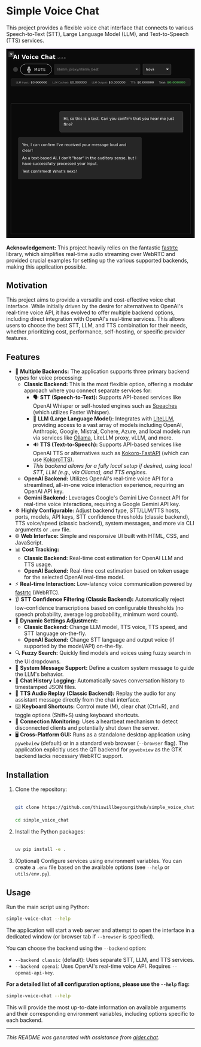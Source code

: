 # Simple Voice Chat

This project provides a flexible voice chat interface that connects to various Speech-to-Text (STT), Large Language Model (LLM), and Text-to-Speech (TTS) services.

![Screenshot](screenshot.png)

**Acknowledgement:** This project heavily relies on the fantastic [fastrtc](https://github.com/gradio-app/fastrtc) library, which simplifies real-time audio streaming over WebRTC and provided crucial examples for setting up the various supported backends, making this application possible.

## Motivation

This project aims to provide a versatile and cost-effective voice chat interface. While initially driven by the desire for alternatives to OpenAI's real-time voice API, it has evolved to offer multiple backend options, including direct integration with OpenAI's real-time services. This allows users to choose the best STT, LLM, and TTS combination for their needs, whether prioritizing cost, performance, self-hosting, or specific provider features.

## Features

*   🚀 **Multiple Backends:** The application supports three primary backend types for voice processing:
    *   **Classic Backend:** This is the most flexible option, offering a modular approach where you connect separate services for:
        *   🗣️ **STT (Speech-to-Text):** Supports API-based services like OpenAI Whisper or self-hosted engines such as [Speaches](https://github.com/speaches-ai/speaches) (which utilizes Faster Whisper).
        *   🧠 **LLM (Large Language Model):** Integrates with [LiteLLM](https://github.com/BerriAI/litellm), providing access to a vast array of models including OpenAI, Anthropic, Google, Mistral, Cohere, Azure, and local models run via services like [Ollama](https://ollama.com/), LiteLLM proxy, vLLM, and more.
        *   🔊 **TTS (Text-to-Speech):** Supports API-based services like OpenAI TTS or alternatives such as [Kokoro-FastAPI](https://github.com/remsky/Kokoro-FastAPI) (which can use [KokoroTTS](https://github.com/kokorotts/)).
        *   *This backend allows for a fully local setup if desired, using local STT, LLM (e.g., via Ollama), and TTS engines.*
    *   **OpenAI Backend:** Utilizes OpenAI's real-time voice API for a streamlined, all-in-one voice interaction experience, requiring an OpenAI API key.
    *   **Gemini Backend:** Leverages Google's Gemini Live Connect API for real-time voice interactions, requiring a Google Gemini API key.
*   ⚙️ **Highly Configurable:** Adjust backend type, STT/LLM/TTS hosts, ports, models, API keys, STT confidence thresholds (classic backend), TTS voice/speed (classic backend), system messages, and more via CLI arguments or `.env` file.
*   🌐 **Web Interface:** Simple and responsive UI built with HTML, CSS, and JavaScript.
*   📊 **Cost Tracking:**
    *   **Classic Backend:** Real-time cost estimation for OpenAI LLM and TTS usage.
    *   **OpenAI Backend:** Real-time cost estimation based on token usage for the selected OpenAI real-time model.
*   ⚡ **Real-time Interaction:** Low-latency voice communication powered by [fastrtc](https://github.com/gradio-app/fastrtc) (WebRTC).
*   👂 **STT Confidence Filtering (Classic Backend):** Automatically reject low-confidence transcriptions based on configurable thresholds (no speech probability, average log probability, minimum word count).
*   🎤 **Dynamic Settings Adjustment:**
    *   **Classic Backend:** Change LLM model, TTS voice, TTS speed, and STT language on-the-fly.
    *   **OpenAI Backend:** Change STT language and output voice (if supported by the model/API) on-the-fly.
*   🔍 **Fuzzy Search:** Quickly find models and voices using fuzzy search in the UI dropdowns.
*   💬 **System Message Support:** Define a custom system message to guide the LLM's behavior.
*   📝 **Chat History Logging:** Automatically saves conversation history to timestamped JSON files.
*   🔄 **TTS Audio Replay (Classic Backend):** Replay the audio for any assistant message directly from the chat interface.
*   ⌨️ **Keyboard Shortcuts:** Control mute (M), clear chat (Ctrl+R), and toggle options (Shift+S) using keyboard shortcuts.
*   💓 **Connection Monitoring:** Uses a heartbeat mechanism to detect disconnected clients and potentially shut down the server.
*   🖥️ **Cross-Platform GUI:** Runs as a standalone desktop application using `pywebview` (default) or in a standard web browser (`--browser` flag). The application explicitly uses the QT backend for `pywebview` as the GTK backend lacks necessary WebRTC support.

## Installation


1.  Clone the repository:

    ```bash

    git clone https://github.com/thiswillbeyourgithub/simple_voice_chat

    cd simple_voice_chat

    ```

2.  Install the Python packages:

    ```bash

    uv pip install -e .

    ```

3.  (Optional) Configure services using environment variables. You can create a `.env` file based on the available options (see `--help` or `utils/env.py`).



## Usage



Run the main script using Python:


```bash
simple-voice-chat --help
```

The application will start a web server and attempt to open the interface in a dedicated window (or browser tab if `--browser` is specified).

You can choose the backend using the `--backend` option:
*   `--backend classic` (default): Uses separate STT, LLM, and TTS services.
*   `--backend openai`: Uses OpenAI's real-time voice API. Requires `--openai-api-key`.

**For a detailed list of all configuration options, please use the `--help` flag:**

```bash
simple-voice-chat --help
```

This will provide the most up-to-date information on available arguments and their corresponding environment variables, including options specific to each backend.

---



*This README was generated with assistance from [aider.chat](https://aider.chat).*

